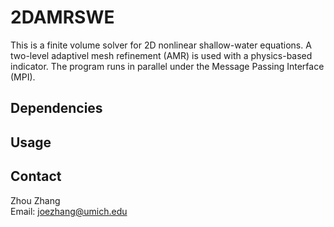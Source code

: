 # 2DAMRSWE
This is a finite volume solver for 2D nonlinear shallow-water equations. 
A two-level adaptivel mesh refinement (AMR) is used with a physics-based indicator. 
The program runs in parallel under the Message Passing Interface (MPI).

## Dependencies


## Usage


## Contact
Zhou Zhang\
Email: joezhang@umich.edu
